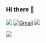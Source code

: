 ### Hi there 👋
[<img src="https://img.shields.io/badge/Github-%23000000.svg?&style=for-the-badge&logo=github&logoColor=white">](https://github.com/shreyangautam)
[<img alt="Gmail" src="https://img.shields.io/badge/Gmail-D14836?style=for-the-badge&logo=gmail&logoColor=white" />](mailto:shreyangautam005@gmail.com)
[<img src="https://img.shields.io/badge/linkedin-%230077B5.svg?&style=for-the-badge&logo=linkedin&logoColor=white">](https://www.linkedin.com/in/shreyan-gautam-8889201ba/)<br>

<img src="https://github-readme-stats.vercel.app/api?username=shreyangautam&&show_icons=true&title_color=ffffff&icon_color=F5AC20&text_color=daf7dc&bg_color=ff105f" >
<!--
**shreyangautam/shreyangautam** is a ✨ _special_ ✨ repository because its `README.md` (this file) appears on your GitHub profile.

Here are some ideas to get you started:

- 🔭 I’m currently working on ...
- 🌱 I’m currently learning ...
- 👯 I’m looking to collaborate on ...
- 🤔 I’m looking for help with ...
- 💬 Ask me about ...
- 📫 How to reach me: ...
- 😄 Pronouns: ...
- ⚡ Fun fact: ...
-->
